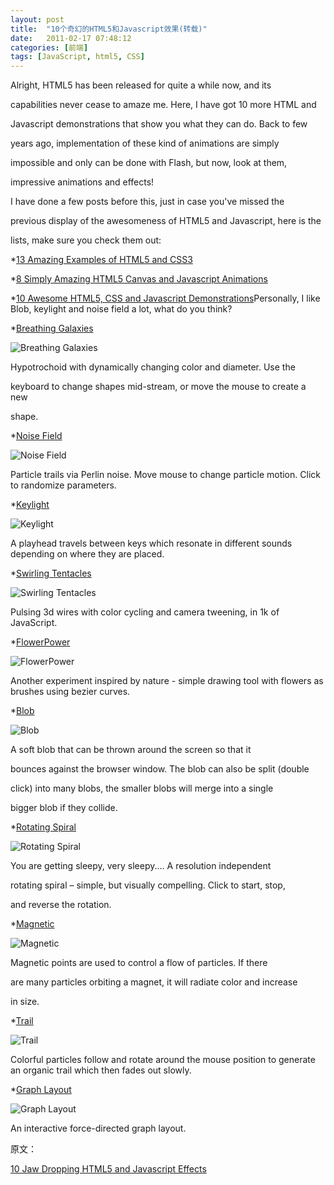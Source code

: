 ```yaml
---
layout: post
title:  "10个奇幻的HTML5和Javascript效果(转载)"
date:   2011-02-17 07:48:12
categories: [前端]
tags: [JavaScript, html5, CSS]
---
```


Alright, HTML5 has been released for quite a while now, and its 

capabilities never cease to amaze me. Here, I have got 10 more HTML and 

Javascript demonstrations that show you what they can do. Back to few 

years ago, implementation of these kind of animations are simply 

impossible and only can be done with Flash, but now, look at them, 

impressive animations and effects!

I have done a few posts before this, just in case you've missed the 

previous display of the awesomeness of HTML5 and Javascript, here is the

lists, make sure you check them out:

*[13 Amazing Examples of HTML5 and CSS3](http://www.queness.com/post/4105/13-amazing-examples-of-html5-and-css3)

*[8 Simply Amazing HTML5 Canvas and Javascript Animations](http://www.queness.com/post/3885/8-simply-amazing-html5-canvas-and-javascript-animations)

*[10 Awesome HTML5, CSS and Javascript Demonstrations](http://www.queness.com/post/3759/10-awesome-html5-css-and-javascript-demonstrations)Personally, I like Blob, keylight and noise field a lot, what do you think?

*[Breathing Galaxies](http://mudcu.be/labs/JS1k/BreathingGalaxies.html)

![Breathing Galaxies](http://www.queness.com/resources/images/chomexp2/1.jpg)

Hypotrochoid with dynamically changing color and diameter. Use the

keyboard to change shapes mid-stream, or move the mouse to create a new

shape.

*[Noise Field](http://www.airtightinteractive.com/demos/processing_js/noisefield08.html)

![Noise Field](http://www.queness.com/resources/images/chomexp2/2.jpg)

Particle trails via Perlin noise. Move mouse to change particle motion. Click to randomize parameters.

*[Keylight](http://hakim.se/experiments/html5/keylight/03/)

![Keylight](http://www.queness.com/resources/images/chomexp2/3.jpg)

A playhead travels between keys which resonate in different sounds depending on where they are placed.

*[Swirling Tentacles](http://acko.net/dumpx/996b.html)

![Swirling Tentacles](http://www.queness.com/resources/images/chomexp2/4.jpg)

Pulsing 3d wires with color cycling and camera tweening, in 1k of JavaScript.

*[FlowerPower](http://www.openrise.com/lab/FlowerPower/)

![FlowerPower](http://www.queness.com/resources/images/chomexp2/5.jpg)

Another experiment inspired by nature - simple drawing tool with flowers as brushes using bezier curves.

*[Blob](http://hakim.se/experiments/html5/blob/03/)

![Blob](http://www.queness.com/resources/images/chomexp2/6.jpg)

A soft blob that can be thrown around the screen so that it 

bounces against the browser window. The blob can also be split (double 

click) into many blobs, the smaller blobs will merge into a single 

bigger blob if they collide.

*[Rotating Spiral](http://homepage.mac.com/chriswjohnson/automatons/rotating-spiral-1.svg)

![Rotating Spiral](http://www.queness.com/resources/images/chomexp2/7.jpg)

You are getting sleepy, very sleepy.... A resolution independent 

rotating spiral – simple, but visually compelling. Click to start, stop,

and reverse the rotation.

*[Magnetic](http://hakim.se/experiments/html5/magnetic/02/)

![Magnetic](http://www.queness.com/resources/images/chomexp2/8.jpg)

Magnetic points are used to control a flow of particles. If there 

are many particles orbiting a magnet, it will radiate color and increase

in size.

*[Trail](http://hakim.se/experiments/html5/trail/03/)

![Trail](http://www.queness.com/resources/images/chomexp2/9.jpg)

Colorful particles follow and rotate around the mouse position to generate an organic trail which then fades out slowly.

*[Graph Layout](http://canvas-test.appspot.com/)

![Graph Layout](http://www.queness.com/resources/images/chomexp2/10.jpg)

An interactive force-directed graph layout.

原文：

[10 Jaw Dropping HTML5 and Javascript Effects](http://www.queness.com/post/4650/10-jaw-dropping-html5-and-javascript-effects)